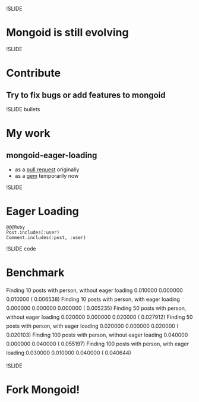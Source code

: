 !SLIDE

# Mongoid is still evolving #

!SLIDE

# Contribute #

## Try to fix bugs or add features to mongoid ##

!SLIDE bullets

# My work #

## mongoid-eager-loading ##

* as a <a href="https://github.com/mongoid/mongoid/pull/391">pull request</a> originally
* as a <a href="http://github.com/flyerhzm/mongoid-eager-loading">gem</a> temporarily now

!SLIDE

# Eager Loading #

    @@@Ruby
    Post.includes(:user)
    Comment.includes(:post, :user)
    
!SLIDE code

# Benchmark #

<p style="line-height:24px">
Finding 10 posts with person, without eager loading       0.010000   0.000000   0.010000 (  0.006538)
Finding 10 posts with person, with eager loading          0.000000   0.000000   0.000000 (  0.005235)
Finding 50 posts with person, without eager loading       0.020000   0.000000   0.020000 (  0.027912)
Finding 50 posts with person, with eager loading          0.020000   0.000000   0.020000 (  0.020103)
Finding 100 posts with person, without eager loading      0.040000   0.000000   0.040000 (  0.055197)
Finding 100 posts with person, with eager loading         0.030000   0.010000   0.040000 (  0.040644)
</p>

!SLIDE

# Fork Mongoid! #

